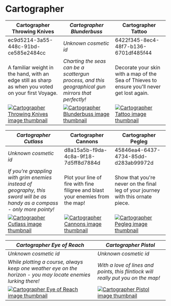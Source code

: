 # Cartographer

| Cartographer Throwing Knives | *Cartographer Blunderbuss* | Cartographer Tattoo |
| ---------------------------- | -------------------------- | ------------------- |
| ec9d5214-3a55-448c-91bd-ce585e2484cc | *Unknown cosmetic id* | 6422f345-8ec4-48f7-b136-6701df485f44 |
| A familiar weight in the hand, with an edge still as sharp as when you voted on your first Voyage. | *Charting the seas can be a scattergun process, and this geographical gun mirrors that perfectly!* | Decorate your skin with a map of the Sea of Thieves to ensure you'll never get lost again. |
| [![Cartographer Throwing Knives image thumbnail](https://seaofthieves.wiki.gg/images/b/b2/Cartographer_Throwing_Knives.png)](https://seaofthieves.wiki.gg/wiki/Cartographer_Throwing_Knives) | [![*Cartographer Blunderbuss* image thumbnail](https://cdn.merciasquill.com/images/67035fed8ad30bf0035179c4)](https://seaofthieves.wiki.gg/wiki/Cartographer_Blunderbuss) | [![Cartographer Tattoo image thumbnail](https://seaofthieves.wiki.gg/images/d/db/Cartographer_Tattoo.png)](https://seaofthieves.wiki.gg/wiki/Cartographer_Tattoo) |

| *Cartographer Cutlass* | Cartographer Cannons | Cartographer Pegleg |
| ---------------------- | -------------------- | ------------------- |
| *Unknown cosmetic id* | d8a15a5b-f9da-4c8a-9f18-7d5ff8d7884d | 45846ea4-6437-4734-85dd-d283ab99972d |
| *If you're grappling with grim enemies instead of geography, this sword will be as handy as a compass - only more pointy!* | Plot your line of fire with fine filigree and blast your enemies from the map! | Show that you're never on the final leg of your journey with this ornate piece. |
| [![*Cartographer Cutlass* image thumbnail](https://cdn.merciasquill.com/images/67035fed8ad30bf0035179c4)](https://seaofthieves.wiki.gg/wiki/Cartographer_Cutlass) | [![Cartographer Cannons image thumbnail](https://seaofthieves.wiki.gg/images/b/bd/Cartographer_Cannons.png)](https://seaofthieves.wiki.gg/wiki/Cartographer_Cannons) | [![Cartographer Pegleg image thumbnail](https://seaofthieves.wiki.gg/images/7/73/Cartographer_Pegleg.png)](https://seaofthieves.wiki.gg/wiki/Cartographer_Pegleg) |

| *Cartographer Eye of Reach* | *Cartographer Pistol* |
| --------------------------- | --------------------- |
| *Unknown cosmetic id* | *Unknown cosmetic id* |
| *While plotting a course, always keep one weather eye on the horizon - you may locate enemies lurking there!* | *With a love of lines and points, this flintlock will really put you on the map!* |
| [![*Cartographer Eye of Reach* image thumbnail](https://cdn.merciasquill.com/images/67035fed8ad30bf0035179c4)](https://seaofthieves.wiki.gg/wiki/Cartographer_Eye_of_Reach) | [![*Cartographer Pistol* image thumbnail](https://cdn.merciasquill.com/images/67035fed8ad30bf0035179c4)](https://seaofthieves.wiki.gg/wiki/Cartographer_Pistol) |
